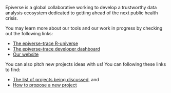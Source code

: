 Epiverse is a global collaborative working to develop a trustworthy data 
analysis ecosystem dedicated to getting ahead of the next public health crisis.

You may learn more about our tools and our work in progress by checking out the
following links:

- [The epiverse-trace R-universe](https://epiverse-trace.r-universe.dev/)
- [The epiverse-trace developer dashboard](https://epiverse-trace.github.io/epiversedashboard/)
- [Our website](https://data.org/initiatives/epiverse/)

You can also pitch new projects ideas with us! You can following these links to find:

* [The list of projects being discussed](https://github.com/epiverse-trace/pitcher/discussions/categories/ideas), and
* [How to propose a new project](https://github.com/epiverse-trace/pitcher/discussions/new?category=ideas)
